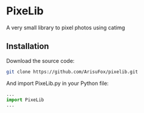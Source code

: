 # PixeLib
A very small library to pixel photos using catimg
## Installation
Download the source code:
```bash
git clone https://github.com/ArisuFox/pixelib.git
```
And import PixeLib.py in your Python file:
```python
...
import PixeLib
...
```
